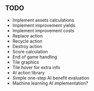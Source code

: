 ## TODO

* Implement assets calculations
* Implement improvement yields
* Implement improvement costs
* Replace action
* Recycle action
* Destroy action
* Score calculation
* End of game handling
* Tile graphics
* Tile hover for extra info
* AI action library
* Simple one-step AI benefit evaluation
* Machine learning AI implementation?


